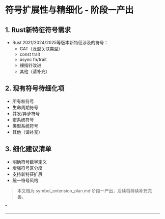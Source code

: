 ﻿# 符号扩展性与精细化 - 阶段一产出

## 1. Rust新特征符号需求

- Rust 2021/2024/2025等版本新特征涉及的符号：
  - GAT（泛型关联类型）
  - const trait
  - async fn/trait
  - 裸指针改进
  - 其他（请补充）

## 2. 现有符号待细化项

- 所有权符号
- 生命周期符号
- 并发/异步符号
- 宏系统符号
- 类型系统符号
- 其他（请补充）

## 3. 细化建议清单

- 明确符号数学定义
- 增强符号区分度
- 支持新特征扩展
- 统一符号风格

> 本文档为 symbol_extension_plan.md 阶段一产出，后续将持续补充完善。

"

---
